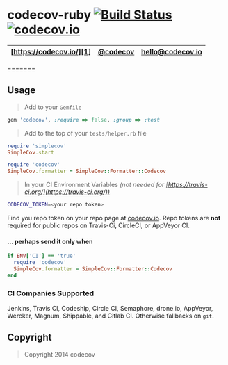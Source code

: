 codecov-ruby [![Build Status](https://secure.travis-ci.org/codecov/codecov-ruby.svg?branch=master)](http://travis-ci.org/codecov/codecov-ruby) [![codecov.io](https://codecov.io/github/codecov/codecov-ruby/coverage.svg?branch=master)](https://codecov.io/github/codecov/codecov-ruby?branch=master)
=======
| [https://codecov.io/][1] | [@codecov][2] | [hello@codecov.io][3] |
| ------------------------ | ------------- | --------------------- |
=======

## Usage

> Add to your `Gemfile`

```ruby
gem 'codecov', :require => false, :group => :test
```

> Add to the top of your `tests/helper.rb` file

```ruby
require 'simplecov'
SimpleCov.start

require 'codecov'
SimpleCov.formatter = SimpleCov::Formatter::Codecov
```

> In your CI Environment Variables *(not needed for [https://travis-ci.org/](https://travis-ci.org/))*

```sh
CODECOV_TOKEN=<your repo token>
```
Find you repo token on your repo page at [codecov.io][1]. Repo tokens are **not** required for public repos on Travis-Ci, CircleCI, or AppVeyor CI.

#### ... perhaps send it only when

```ruby
if ENV['CI'] == 'true'
  require 'codecov'
  SimpleCov.formatter = SimpleCov::Formatter::Codecov
end
```

### CI Companies Supported
Jenkins, Travis CI, Codeship, Circle CI, Semaphore, drone.io, AppVeyor, Wercker, Magnum, Shippable, and Gitlab CI. Otherwise fallbacks on `git`.



[1]: https://codecov.io/
[2]: https://twitter.com/codecov
[3]: mailto:hello@codecov.io

## Copyright

> Copyright 2014 codecov

